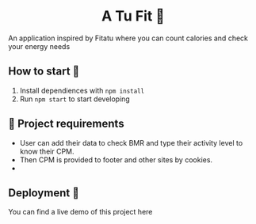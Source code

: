 <h1 align="center"> A Tu Fit 🍎
</h1>


An application inspired by Fitatu where you can count calories and check your energy needs

## How to start 🚀

1. Install dependiences with `npm install`
2. Run `npm start` to start developing

## 📝 Project requirements 

- User can add their data to check BMR and type their activity level to know their CPM.
- Then CPM is provided to footer and other sites by cookies.
- 
## Deployment 🚀

You can find a live demo of this project here
